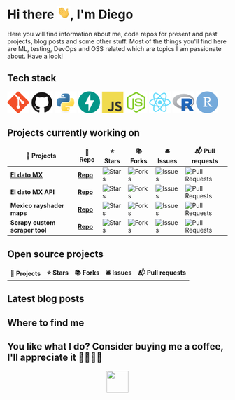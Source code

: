 # Hi there <img src="https://github.com/DPLATA/DPLATA/blob/main/waving_hand.gif" width="30px">, I'm Diego

<!--I'm from México and you can find me on , or on  FREELANCE SOFTWARE ENGINEER CONTACT ME IF YOU HAVE ANY WORK √(ALT + V).-->

Here you will find information about me, code repos for present and past projects, blog posts and some other stuff. Most of the things you'll find here are ML, testing, DevOps and OSS related which are topics I am passionate about. Have a look!

## Tech stack

<p align="left">
<img src="https://raw.githubusercontent.com/devicons/devicon/master/icons/git/git-original.svg" width="50" height="50">
<img src="https://raw.githubusercontent.com/devicons/devicon/master/icons/github/github-original.svg" width="50" height="50">  
<img src="https://raw.githubusercontent.com/devicons/devicon/master/icons/python/python-original.svg" width="50" height="50">
<img src="https://raw.githubusercontent.com/devicons/devicon/master/icons/fastapi/fastapi-original.svg" width="50" height="50">
<img src="https://raw.githubusercontent.com/devicons/devicon/master/icons/javascript/javascript-original.svg" width="50" height="50">
<img src="https://raw.githubusercontent.com/devicons/devicon/master/icons/nodejs/nodejs-original.svg" width="50" height="50">
<img src="https://raw.githubusercontent.com/devicons/devicon/master/icons/react/react-original.svg" width="50" height="50">
<img src="https://raw.githubusercontent.com/devicons/devicon/master/icons/r/r-original.svg" width="50" height="50">
<img src="https://raw.githubusercontent.com/devicons/devicon/master/icons/rstudio/rstudio-original.svg" width="50" height="50">
</p>

## Projects currently working on

<table>
  <thead align="center">
    <tr border: none;>
      <td><b>🔗 Projects</b></td>
      <td><b>🫙 Repo</b></td>
      <td><b>⭐ Stars</b></td>
      <td><b>📚 Forks</b></td>
      <td><b>🛎 Issues</b></td>
      <td><b>📬 Pull requests</b></td>
    </tr>
  </thead>
  <tbody>
    <tr>
      <td><b><a href="https://eldatomx.com">El dato MX</a></b></td>
      <td><b><a href="https://github.com/DPLATA/mexdata">Repo</a></b></td>
      <td><img alt="Stars" src="https://img.shields.io/github/stars/DPLATA/mexdata?style=flat-square&labelColor=343b41" /></td>
      <td><img alt="Forks" src="https://img.shields.io/github/forks/DPLATA/mexdata?style=flat-square&labelColor=343b41"/></td>
      <td><img alt="Issues" src="https://img.shields.io/github/issues/DPLATA/mexdata?style=flat-square&labelColor=343b41"/></td>
      <td><img alt="Pull Requests" src="https://img.shields.io/github/issues-pr/DPLATA/mexdata?style=flat-square&labelColor=343b41"/></td>
    </tr>
    <tr>
      <td><b>El dato MX API</b></td>
      <td><b><a href="https://github.com/DPLATA/mexdata_api">Repo</a></b></td>
      <td><img alt="Stars" src="https://img.shields.io/github/stars/DPLATA/mexdata_api?style=flat-square&labelColor=343b41" /></td>
      <td><img alt="Forks" src="https://img.shields.io/github/forks/DPLATA/mexdata_api?style=flat-square&labelColor=343b41"/></td>
      <td><img alt="Issues" src="https://img.shields.io/github/issues/DPLATA/mexdata_api?style=flat-square&labelColor=343b41"/></td>
      <td><img alt="Pull Requests" src="https://img.shields.io/github/issues-pr/DPLATA/mexdata_api?style=flat-square&labelColor=343b41"/></td>
    </tr>
    <tr>
      <td><b>Mexico rayshader maps</b></td>
      <td><b><a href="https://github.com/DPLATA/rayshader_maps">Repo</a></b></td>
      <td><img alt="Stars" src="https://img.shields.io/github/stars/DPLATA/rayshader_maps?style=flat-square&labelColor=343b41" /></td>
      <td><img alt="Forks" src="https://img.shields.io/github/forks/DPLATA/rayshader_maps?style=flat-square&labelColor=343b41"/></td>
      <td><img alt="Issues" src="https://img.shields.io/github/issues/DPLATA/rayshader_maps?style=flat-square&labelColor=343b41"/></td>
      <td><img alt="Pull Requests" src="https://img.shields.io/github/issues-pr/DPLATA/rayshader_maps?style=flat-square&labelColor=343b41"/></td>
    </tr>
    <tr>
      <td><b>Scrapy custom scraper tool</b></td>
      <td><a href="https://github.com/DPLATA/scrapy"><b>Repo</b></a></td>
      <td><img alt="Stars" src="https://img.shields.io/github/stars/DPLATA/scrapy?style=flat-square&labelColor=343b41" /></td>
      <td><img alt="Forks" src="https://img.shields.io/github/forks/DPLATA/scrapy?style=flat-square&labelColor=343b41"/></td>
      <td><img alt="Issues" src="https://img.shields.io/github/issues/DPLATA/scrapy?style=flat-square&labelColor=343b41"/></td>
      <td><img alt="Pull Requests" src="https://img.shields.io/github/issues-pr/DPLATA/scrapy?style=flat-square&labelColor=343b41"/></td>
    </tr>
  </tbody>
</table>

## Open source projects

<table>
  <thead align="center">
    <tr border: none;>
      <td><b>🎁 Projects</b></td>
      <td><b>⭐ Stars</b></td>
      <td><b>📚 Forks</b></td>
      <td><b>🛎 Issues</b></td>
      <td><b>📬 Pull requests</b></td>
    </tr>
  </thead>
  <tbody>
    <tr>
    </tr>
  </tbody>
</table>

## Latest blog posts
<!--
## My stats

[![Diego's GitHub stats](https://github-readme-stats.vercel.app/api?username=DPLATA)](https://github.com/DPLATA/github-readme-stats)
-->
## Where to find me

## You like what I do? Consider buying me a coffee, I'll appreciate it 🤜🏼🤛🏼

<p align="center">
  <a href="https://paypal.me/diegogplatac?country.x=MX&locale.x=es_XC">
    <img src="https://res.cloudinary.com/dzappyypg/image/upload/v1671997877/other_stuff/paypal_t9ko5x.png" width="50" height="50">
  </a>
</p>


<!--
[![Diego's GitHub stats](https://github-readme-stats.vercel.app/api/top-langs/?username=DPLATA)](https://github.com/DPLATA/github-readme-stats)

![](https://img.shields.io/badge/OS-Linux-informational?style=flat&logo=linux&logoColor=white&color=d74614)
![](https://img.shields.io/badge/Code-Python-informational?style=flat&logo=python&logoColor=366c9c&color=f7ca3e)
![](https://img.shields.io/badge/Code-JavaScript-informational?style=flat&logo=javascript&logoColor=white&color=efd81d)
![](https://img.shields.io/badge/Tools-Docker-informational?style=flat&logo=docker&logoColor=white&color=2391e6)
![](https://img.shields.io/badge/Tools-Kubernetes-informational?style=flat&logo=kubernetes&logoColor=white&color=306adf)
![](https://img.shields.io/badge/Cloud-Digital_Ocean-informational?style=flat&logo=digitalocean&logoColor=white&color=0080FF)
-->

<!--
**DPLATA/DPLATA** is a ✨ _special_ ✨ repository because its `README.md` (this file) appears on your GitHub profile.

Here are some ideas to get you started:

- 🔭 I’m currently working on ...
- 🌱 I’m currently learning ...
- 👯 I’m looking to collaborate on ...
- 🤔 I’m looking for help with ...
- 💬 Ask me about ...
- 📫 How to reach me: ...
- 😄 Pronouns: ...
- ⚡ Fun fact: ...

![](https://img.shields.io/badge/Shell-Bash-informational?style=flat&logo=gnu-bash&logoColor=white&color=2bbc8a)

-->

